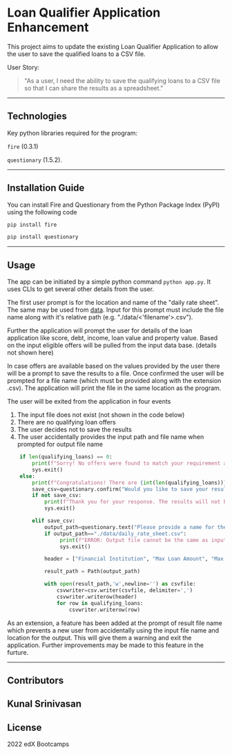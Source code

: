 # Loan Qualifier Application Enhancement

This project aims to update the existing Loan Qualifier Application to allow the user to save the qualified loans to a CSV file.

User Story:
> "As a user, I need the ability to save the qualifying loans to a CSV file so that I can share the results as a spreadsheet."

---

## Technologies

Key python libraries required for the program: 

`fire` (0.3.1) 

`questionary` (1.5.2).

---

## Installation Guide

You can install Fire and Questionary from the Python Package Index (PyPI) using the following code 

```python
pip install fire
```

```python
pip install questionary
```
---

## Usage

The app can be initiated by a simple python command `python app.py`. It uses CLIs to get several other details from the user. 

The first user prompt is for the location and name of the "daily rate sheet". The same may be used from [data](./data/). Input for this prompt must include the file name along with it's relative path (e.g. "./data/<'filename'>.csv").

Further the application will prompt the user for details of the loan application like score, debt, income, loan value and property value. Based on the input eligible offers will be pulled from the input data base. (details not shown here) 

In case offers are available based on the values provided by the user there will be a prompt to save the results to a file. Once confirmed the user will be prompted for a file name (which must be provided along with the extension .csv). The application will print the file in the same location as the program.

The user will be exited from the application in four events
1) The input file does not exist (not shown in the code below)
2) There are no qualifying loan offers
3) The user decides not to save the results
4) The user accidentally provides the input path and file name when prompted for output file name

```python
    if len(qualifying_loans) == 0:
        print(f"Sorry! No offers were found to match your requirement at this time")
        sys.exit()
    else:
        print(f"Congratulations! There are {int(len(qualifying_loans))} to select from.")
        save_csv=questionary.confirm("Would you like to save your result?").ask()
        if not save_csv:
            print(f"Thank you for your response. The results will not be saved.")
            sys.exit()

        elif save_csv:
            output_path=questionary.text("Please provide a name for the result file.").ask()
            if output_path=="./data/daily_rate_sheet.csv":
                 print(f"ERROR: Output file cannot be the same as input file. Please try again.")
                 sys.exit()

            header = ["Financial Institution", "Max Loan Amount", "Max Loan To Value", "Max Debt to Income Ratio", "Minumum Credit Score","APR Offered"]

            result_path = Path(output_path)

            with open(result_path,'w',newline='') as csvfile:
                csvwriter=csv.writer(csvfile, delimiter=',')
                csvwriter.writerow(header)
                for row in qualifying_loans:
                    csvwriter.writerow(row)
```

As an extension, a feature has been added at the prompt of result file name which prevents a new user from accidentally using the input file name and location for the output. This will give them a warning and exit the application. Further improvements may be made to this feature in the furture.

---

## Contributors

Kunal Srinivasan
---

## License

2022 edX Bootcamps 